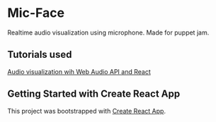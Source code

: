 # Mic-Face

Realtime audio visualization using microphone. Made for puppet jam.

## Tutorials used
[Audio visualization wih Web Audio API and React](https://www.twilio.com/blog/audio-visualisation-web-audio-api--react)

## Getting Started with Create React App

This project was bootstrapped with [Create React App](https://github.com/facebook/create-react-app).
